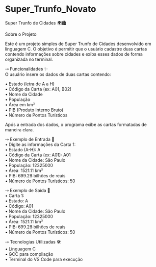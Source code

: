 ﻿# Super_Trunfo_Novato
 
Super Trunfo de Cidades 🌍🏙️

Sobre o Projeto

Este é um projeto simples de Super Trunfo de Cidades desenvolvido em linguagem C. O objetivo é permitir que o usuário cadastre duas cartas contendo informações sobre cidades e exiba esses dados de forma organizada no terminal.

⇢ Funcionalidades ✨  
O usuário insere os dados de duas cartas contendo:

• Estado (letra de A a H)  
• Código da Carta (ex: A01, B02)  
• Nome da Cidade  
• População  
• Área em km²  
• PIB (Produto Interno Bruto)  
• Número de Pontos Turísticos  
  
Após a entrada dos dados, o programa exibe as cartas formatadas de maneira clara.  

⇢ Exemplo de Entrada 📜  
• Digite as informações da Carta 1:  
• Estado (A-H): A  
• Código da Carta (ex: A01): A01  
• Nome da Cidade: São Paulo  
• População: 12325000  
• Área: 1521.11 km²  
• PIB: 699.28 bilhões de reais  
• Número de Pontos Turísticos: 50  

⇢ Exemplo de Saída 📜   
• Carta 1:  
• Estado: A  
• Código: A01  
• Nome da Cidade: São Paulo  
• População: 12325000  
• Área: 1521.11 km²  
• PIB: 699.28 bilhões de reais  
• Número de Pontos Turísticos: 50  


⇢ Tecnologias Utilizadas 🛠️  
• Linguagem C  
• GCC para compilação  
• Terminal do VS Code para execução

